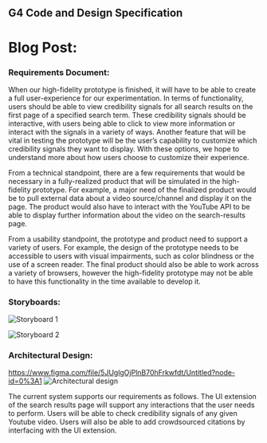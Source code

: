 ## G4 Code and Design Specification

# Blog Post:

### Requirements Document:

When our high-fidelity prototype is finished, it will have to be able to create a full user-experience for our experimentation. In terms of functionality, users should be able to view credibility signals for all search results on the first page of a specified search term. These credibility signals should be interactive, with users being able to click to view more information or interact with the signals in a variety of ways. Another feature that will be vital in testing the prototype will be the user’s capability to customize which credibility signals they want to display. With these options, we hope to understand more about how users choose to customize their experience.

From a technical standpoint, there are a few requirements that would be necessary in a fully-realized product that will be simulated in the high-fidelity prototype. For example, a major need of the finalized product would be to pull external data about a video source/channel and display it on the page. The product would also have to interact with the YouTube API to be able to display further information about the video on the search-results page. 

From a usability standpoint, the prototype and product need to support a variety of users. For example, the design of the prototype needs to be accessible to users with visual impairments, such as color blindness or the use of a screen reader. The final product should also be able to work across a variety of browsers, however the high-fidelity prototype may not be able to have this functionality in the time available to develop it.


### Storyboards:

![Storyboard 1](/Double-Trouble/images/story1.PNG)


![Storyboard 2](/Double-Trouble/images/story2.PNG)


### Architectural Design:
https://www.figma.com/file/5JUglgOjPlnB70hFrkwfdt/Untitled?node-id=0%3A1 
![Architectural design](/Double-Trouble/images/arch.PNG)


The current system supports our requirements as follows. The UI extension of the search results page will support any interactions that the user needs to perform. Users will be able to check credibility signals of any given Youtube video. Users will also be able to add crowdsourced citations by interfacing with the UI extension. 
